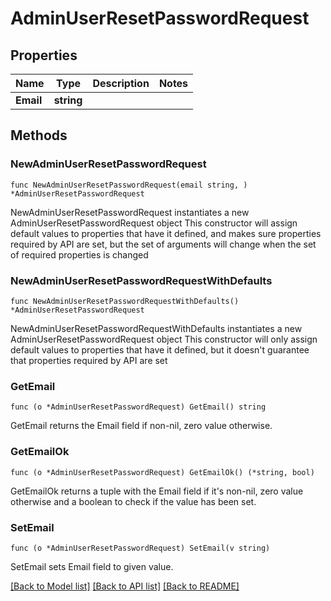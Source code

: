 # AdminUserResetPasswordRequest

## Properties

Name | Type | Description | Notes
------------ | ------------- | ------------- | -------------
**Email** | **string** |  | 

## Methods

### NewAdminUserResetPasswordRequest

`func NewAdminUserResetPasswordRequest(email string, ) *AdminUserResetPasswordRequest`

NewAdminUserResetPasswordRequest instantiates a new AdminUserResetPasswordRequest object
This constructor will assign default values to properties that have it defined,
and makes sure properties required by API are set, but the set of arguments
will change when the set of required properties is changed

### NewAdminUserResetPasswordRequestWithDefaults

`func NewAdminUserResetPasswordRequestWithDefaults() *AdminUserResetPasswordRequest`

NewAdminUserResetPasswordRequestWithDefaults instantiates a new AdminUserResetPasswordRequest object
This constructor will only assign default values to properties that have it defined,
but it doesn't guarantee that properties required by API are set

### GetEmail

`func (o *AdminUserResetPasswordRequest) GetEmail() string`

GetEmail returns the Email field if non-nil, zero value otherwise.

### GetEmailOk

`func (o *AdminUserResetPasswordRequest) GetEmailOk() (*string, bool)`

GetEmailOk returns a tuple with the Email field if it's non-nil, zero value otherwise
and a boolean to check if the value has been set.

### SetEmail

`func (o *AdminUserResetPasswordRequest) SetEmail(v string)`

SetEmail sets Email field to given value.



[[Back to Model list]](../README.md#documentation-for-models) [[Back to API list]](../README.md#documentation-for-api-endpoints) [[Back to README]](../README.md)


